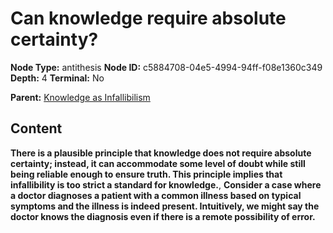# Can knowledge require absolute certainty?

**Node Type:** antithesis
**Node ID:** c5884708-04e5-4994-94ff-f08e1360c349
**Depth:** 4
**Terminal:** No

**Parent:** [Knowledge as Infallibilism](knowledge-as-infallibilism-synthesis-82427764-33dd-4339-b187-9cedd7ac6a36.md)

## Content

**There is a plausible principle that knowledge does not require absolute certainty; instead, it can accommodate some level of doubt while still being reliable enough to ensure truth. This principle implies that infallibility is too strict a standard for knowledge.**, **Consider a case where a doctor diagnoses a patient with a common illness based on typical symptoms and the illness is indeed present. Intuitively, we might say the doctor knows the diagnosis even if there is a remote possibility of error.**
